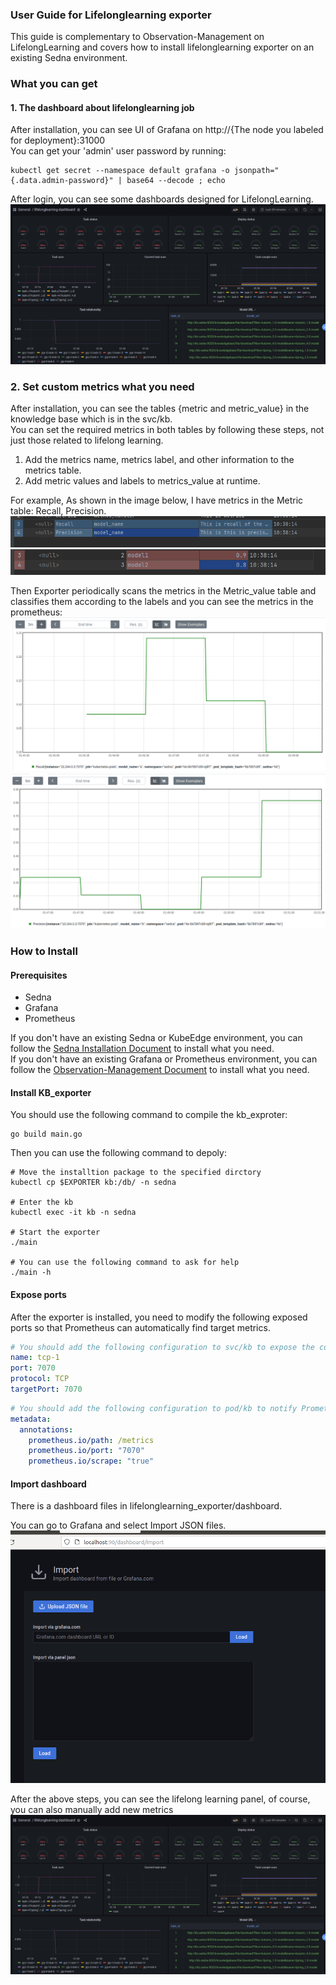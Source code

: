 ### User Guide for Lifelonglearning exporter
This guide is complementary to Observation-Management on LifelongLearning and covers how to install lifelonglearning exporter on an existing Sedna environment.  

### What you can get
#### 1. The dashboard about lifelonglearning job
After installation, you can see UI of Grafana on http://{The node you labeled for deployment}:31000  
You can get your 'admin' user password by running:

```
kubectl get secret --namespace default grafana -o jsonpath="{.data.admin-password}" | base64 --decode ; echo
```
After login, you can see some dashboards designed for LifelongLearning.
![total_dashboard](../images/total_dashboard.png)
### 2. Set custom metrics what you need
After installation, you can see the  tables {metric and metric_value} in the knowledge base which is in the svc/kb.  
You can set the required metrics in both tables by following these steps, not just those related to lifelong learning.
1. Add the metrics name, metrics label, and other information to the metrics table.
2. Add metric values and labels to metrics_value at runtime.

For example, As shown in the image below, I have metrics in the Metric table: Recall, Precision.
![img.png](../images/metrics.png)
![img.png](../images/metrics_values.png)  

Then Exporter periodically scans the metrics in the Metric_value table and classifies them according to the labels and you can see the metrics in the prometheus:
![img.png](../images/recall.png)
![img.png](../images/precission.png)


### How to Install
#### Prerequisites
- Sedna
- Grafana
- Prometheus

If you don't have an existing Sedna or KubeEdge environment, you can follow the [Sedna Installation Document](https://github.com/AdaYangOlzz/sedna-modified/blob/main/docs/setup/install.md) to install what you need.  
If you don't have an existing Grafana or Prometheus environment, you can follow the [Observation-Management Document](../README.md) to install what you need.
#### Install KB_exporter
You should use the following command to compile the kb_exproter:
```shell
go build main.go
```
Then you can use the following command to depoly:
```shell
# Move the installtion package to the specified dirctory
kubectl cp $EXPORTER kb:/db/ -n sedna

# Enter the kb
kubectl exec -it kb -n sedna

# Start the exporter
./main

# You can use the following command to ask for help
./main -h
```

#### Expose ports
After the exporter is installed, you need to modify the following exposed ports so that Prometheus can automatically find target metrics.


```yaml 
# You should add the following configuration to svc/kb to expose the corresponding port.
name: tcp-1  
port: 7070  
protocol: TCP  
targetPort: 7070
```
``` yaml
# You should add the following configuration to pod/kb to notify Prometheus that the following ports require periodic scanning.
metadata: 
  annotations:  
    prometheus.io/path: /metrics
    prometheus.io/port: "7070"
    prometheus.io/scrape: "true"
```

#### Import dashboard
There is a dashboard files in lifelonglearning_exporter/dashboard.

You can go to Grafana and select Import JSON files.
![img.png](../images/dashboard_import.png)


After the above steps, you can see the lifelong learning panel, of course, you can also manually add new metrics
![total_dashboard](../images/total_dashboard.png)